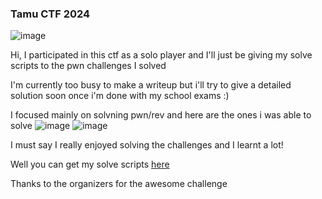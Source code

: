 <h3> Tamu CTF 2024 </h3>

![image](https://github.com/h4ckyou/h4ckyou.github.io/assets/127159644/eb669305-4efa-4063-b9e1-d257d8f79f15)


Hi, I participated in this ctf as a solo player and I'll just be giving my solve scripts to the pwn challenges I solved

I'm currently too busy to make a writeup but i'll try to give a detailed solution soon once i'm done with my school exams :)

I focused mainly on solvning pwn/rev and here are the ones i was able to solve
![image](https://github.com/h4ckyou/h4ckyou.github.io/assets/127159644/421a55b7-d6a6-41b4-b990-378764f28a5b)
![image](https://github.com/h4ckyou/h4ckyou.github.io/assets/127159644/0ab9ba72-7cb1-481e-9795-5d31314976cb)

I must say I really enjoyed solving the challenges and I learnt a lot!

Well you can get my solve scripts [here](https://github.com/h4ckyou/h4ckyou.github.io/tree/main/posts/ctf/Tamu24/Scripts)

Thanks to the organizers for the awesome challenge
